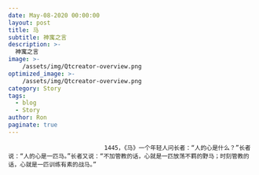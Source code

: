 ```yaml
---
date: May-08-2020 00:00:00
layout: post
title: 马
subtitle: 神寓之言
description: >-
  神寓之言
image: >-
    /assets/img/Qtcreator-overview.png
optimized_image: >-
    /assets/img/Qtcreator-overview.png
category: Story
tags:
  - blog
  - Story
author: Ron
paginate: true
---
```


							　　1445，《马》一个年轻人问长者：“人的心是什么？”长者说：“人的心是一匹马。”长者又说：“不加管教的话，心就是一匹放荡不羁的野马；时刻管教的话，心就是一匹训练有素的战马。”
							
							
						